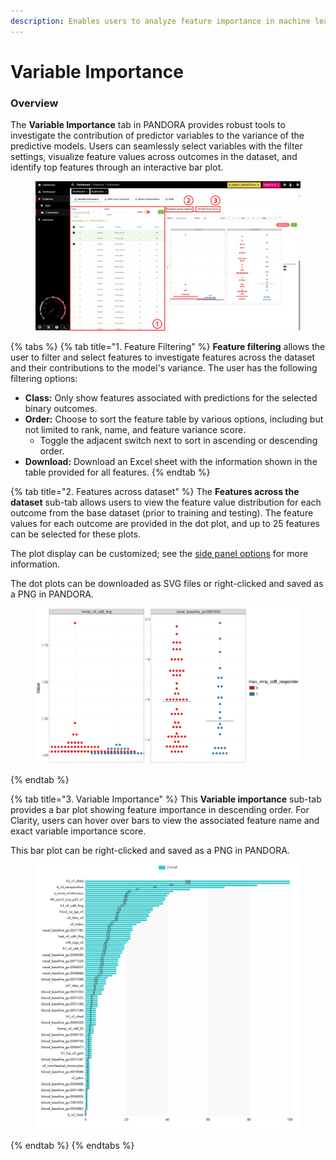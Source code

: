 ```yaml
---
description: Enables users to analyze feature importance in machine learning models.
---
```


# Variable Importance

### Overview

The **Variable Importance** tab in PANDORA provides robust tools to investigate the contribution of predictor variables to the variance of the predictive models. Users can seamlessly select variables with the filter settings, visualize feature values across outcomes in the dataset, and identify top features through an interactive bar plot.

<figure><img src="../../../.gitbook/assets/Exploration_Variable Importance_Main_v2-min.png" alt=""><figcaption></figcaption></figure>

{% tabs %}
{% tab title="1. Feature Filtering" %}
**Feature filtering** allows the user to filter and select features to investigate features across the dataset and their contributions to the model's variance. The user has the following filtering options:

* **Class:** Only show features associated with predictions for the selected binary outcomes.
* **Order:** Choose to sort the feature table by various options, including but not limited to rank, name, and feature variance score.
  * Toggle the adjacent switch next to sort in ascending or descending order.
* **Download:** Download an Excel sheet with the information shown in the table provided for all features.
{% endtab %}

{% tab title="2. Features across dataset" %}
The **Features across the dataset** sub-tab allows users to view the feature value distribution for each outcome from the base dataset (prior to training and testing). The feature values for each outcome are provided in the dot plot, and up to 25 features can be selected for these plots.

The plot display can be customized; see the [side panel options](../../discovery/side-panel.md) for more information.

The dot plots can be downloaded as SVG files or right-clicked and saved as a PNG in PANDORA.

<figure><img src="../../../.gitbook/assets/Varaible importance_Features across dataset plots_v3.png" alt=""><figcaption></figcaption></figure>
{% endtab %}

{% tab title="3. Variable Importance" %}
This **Variable importance** sub-tab provides a bar plot showing feature importance in descending order. For Clarity, users can hover over bars to view the associated feature name and exact variable importance score.

This bar plot can be right-clicked and saved as a PNG in PANDORA.

<figure><img src="../../../.gitbook/assets/Varaible importance_Bar plot_whitebackground.png" alt=""><figcaption></figcaption></figure>
{% endtab %}
{% endtabs %}
